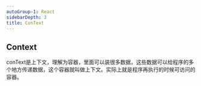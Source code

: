 ```yaml
---
autoGroup-1: React
sidebarDepth: 3
title: ConText
---
```


## Context
conText是上下文，理解为容器，里面可以装很多数据，这些数据可以给程序的多个地方传递数据，这个容器就叫做上下文。实际上就是程序再执行的时候可访问的容器。